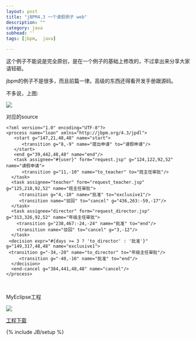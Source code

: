 ```yaml
---
layout: post
title: "jBPM4.3 一个请假例子 web"
description: ""
category: java
subhead: ''
tags: [jbpm,  java]

---
```


这个例子不能说是完全原创，是在一个例子的基础上修改的，不过拿出来分享大家请轻砸。

jbpm的例子不是很多，而且前篇一律。高级的东西还得看开发手册跟源码。

不多说，上图:

![](http://i1298.photobucket.com/albums/ag53/lichengwu/1_zps9e315d23.gif)

对应的source


    <?xml version="1.0" encoding="UTF-8"?> 
    <process name="loan" xmlns="http://jbpm.org/4.3/jpdl"> 
       <start g="147,21,48,48" name="start"> 
          <transition g="8,-9" name="提出申请" to="请假申请"/> 
       </start> 
       <end g="39,442,48,48" name="end"/> 
       <task assignee="#{user}" form="request.jsp" g="124,122,92,52" name="请假申请"> 
          <transition g="11,-10" name="to_teacher" to="班主任审批"/> 
      </task> 
      <task assignee="teacher" form="request_teacher.jsp" g="125,218,92,52" name="班主任审批"> 
         <transition g="4,-10" name="批准" to="exclusive1"/> 
         <transition name="驳回" to="cancel" g="436,263:-59,-17"/> 
      </task> 
      <task assignee="director" form="request_director.jsp" g="313,326,92,52" name="年级主任审批"> 
        <transition g="238,467:-24,-24" name="批准" to="end"/> 
        <transition name="驳回" to="cancel" g="3,-12"/> 
      </task> 
     <decision expr="#{days >= 3 ? 'to_director' : '批准'}" g="149,317,48,48" name="exclusive1"> 
     <transition g="-34,-20" name="to_director" to="年级主任审批"/> 
         <transition g="-40,-16" name="批准" to="end"/> 
      </decision> 
      <end-cancel g="384,441,48,48" name="cancel"/> 
    </process> 
 

MyEclipse工程

![](http://i1298.photobucket.com/albums/ag53/lichengwu/2_zps17e8da41.gif)

[工程下载](http://cid-2c8a0dc7c1eb1d71.skydrive.live.com/self.aspx/soft/leave%5E_web.rar)


{% include JB/setup %}
